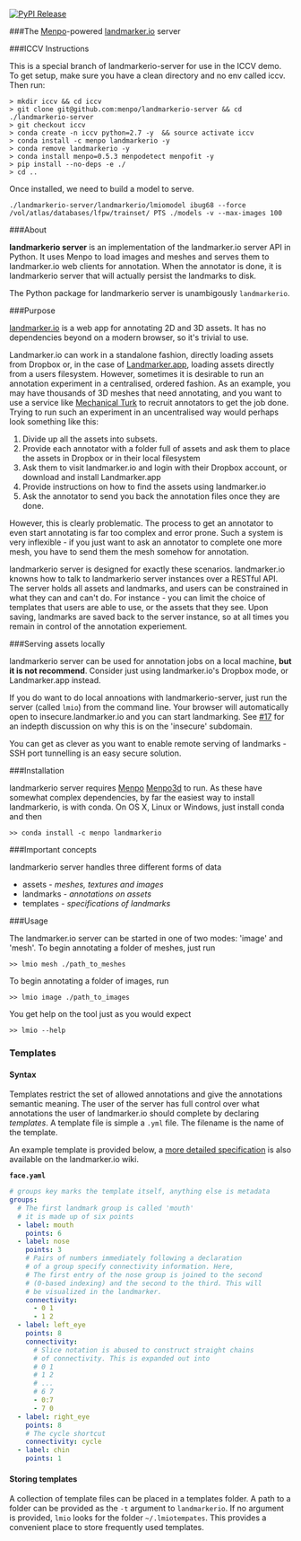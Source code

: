 [![PyPI Release](http://img.shields.io/pypi/v/landmarkerio-server.svg?style=flat)](https://pypi.python.org/pypi/landmarkerio-server)

###The [Menpo](https://github.com/menpo/menpo)-powered [landmarker.io](https://github.com/menpo/landmarker.io) server


###ICCV Instructions

This is a special branch of landmarkerio-server for use in the ICCV demo. To get setup,
make sure you have a clean directory and no env called iccv. Then run:
```
> mkdir iccv && cd iccv
> git clone git@github.com:menpo/landmarkerio-server && cd ./landmarkerio-server
> git checkout iccv
> conda create -n iccv python=2.7 -y  && source activate iccv
> conda install -c menpo landmarkerio -y
> conda remove landmarkerio -y
> conda install menpo=0.5.3 menpodetect menpofit -y
> pip install --no-deps -e ./
> cd ..
```
Once installed, we need to build a model to serve.
```
./landmarkerio-server/landmarkerio/lmiomodel ibug68 --force /vol/atlas/databases/lfpw/trainset/ PTS ./models -v --max-images 100
```
###About

**landmarkerio server** is an implementation of the landmarker.io server API
in Python. It uses Menpo to load images and meshes and serves them to
landmarker.io web clients for annotation. When the annotator is done, 
it is landmarkerio server that will actually persist the landmarks to disk.

The Python package for landmarkerio server is unambigously `landmarkerio`.

###Purpose

[landmarker.io](https://github.com/menpo/landmarker.io) is a web app 
for annotating 2D and 3D assets. It has no dependencies beyond on a modern browser, 
so it's trivial to use. 

Landmarker.io can work in a standalone fashion, directly
loading assets from Dropbox or, in the case of [Landmarker.app](https://github.com/menpo/landmarker-app/), loading
assets directly from a users filesystem. However, sometimes it is
desirable to run an annotation experiment in a centralised, ordered
fashion. As an example, you may have thousands of 3D meshes that need
annotating, and you want to use a service like 
[Mechanical Turk](https://www.mturk.com/mturk/welcome) to recruit
annotators to get the job done. Trying to run such an experiment in an
uncentralised way would perhaps look something like this:

1. Divide up all the assets into subsets.
2. Provide each annotator with a folder full of assets and ask them to place the assets in Dropbox or in their local filesystem
3. Ask them to visit landmarker.io and login with their Dropbox account, or download and install Landmarker.app
4. Provide instructions on how to find the assets using landmarker.io
5. Ask the annotator to send you back the annotation files once they are done.

However, this is clearly problematic. The process to get an annotator to even start
annotating is far too complex and error prone. Such a system is very inflexible - if you
just want to ask an annotator to complete one more mesh, you have to send them the mesh
somehow for annotation.

landmarkerio server is designed for exactly these scenarios. landmarker.io knowns
how to talk to landmarkerio server instances over a RESTful API. The server
holds all assets and landmarks, and users can be constrained in what they can and can't
do. For instance - you can limit the choice of templates that users are able to use,
or the assets that they see. Upon saving, landmarks are saved back to the server instance,
so at all times you remain in control of the annotation experiement.

###Serving assets locally

landmarkerio server can be used for annotation jobs on a local machine, **but
it is not recommend**. Consider just using landmarker.io's Dropbox mode, or 
Landmarker.app instead.

If you do want to do local annoations with landmarkerio-server,
just run the server (called `lmio`) from the command
line. Your browser will automatically open to insecure.landmarker.io and 
you can start landmarking. See [#17](https://github.com/menpo/landmarkerio-server/issues/17)
for an indepth discussion on why this is on the 'insecure' subdomain.

You can get as clever as you want to enable remote serving of landmarks -
SSH port tunnelling is an easy secure solution.

###Installation

landmarkerio server requires [Menpo](https://github.com/menpo/menpo)
[Menpo3d](https://github.com/menpo/menpo) to run. As these have somewhat
complex dependencies, by far the easiest way to install landmarkerio, is
with conda. On OS X, Linux or Windows, just install conda and then
```
>> conda install -c menpo landmarkerio
```

###Important concepts

landmarkerio server handles three different forms of data

- assets - *meshes, textures and images*
- landmarks - *annotations on assets*
- templates - *specifications of landmarks*


###Usage

The landmarker.io server can be started in one of two modes: 'image' and 'mesh'. To begin annotating a folder of meshes, just run
```
>> lmio mesh ./path_to_meshes
```

To begin annotating a folder of images, run
```
>> lmio image ./path_to_images
```

You get help on the tool just as you would expect

```
>> lmio --help
```

### Templates

#### Syntax

Templates restrict the set of allowed annotations and give the annotations
semantic meaning. The user of the server has full control over what
annotations the user of landmarker.io should complete by declaring *templates*.
A template file is simple a `.yml` file. The filename is the name of the template.

An example template is provided below, a [more detailed specification](https://github.com/menpo/landmarker.io/wiki/Templates-specification) is also available on the landmarker.io wiki.

**`face.yaml`**
```face.yaml
# groups key marks the template itself, anything else is metadata
groups:
  # The first landmark group is called 'mouth'
  # it is made up of six points
  - label: mouth
    points: 6
  - label: nose
    points: 3
    # Pairs of numbers immediately following a declaration
    # of a group specify connectivity information. Here,
    # The first entry of the nose group is joined to the second
    # (0-based indexing) and the second to the third. This will
    # be visualized in the landmarker.
    connectivity:
      - 0 1
      - 1 2
  - label: left_eye
    points: 8
    connectivity:
      # Slice notation is abused to construct straight chains
      # of connectivity. This is expanded out into
      # 0 1
      # 1 2
      # ...
      # 6 7
      - 0:7
      - 7 0
  - label: right_eye
    points: 8
    # The cycle shortcut
    connectivity: cycle
  - label: chin
    points: 1
```

#### Storing templates

A collection of template files can be placed in a templates folder.
A path to a folder can be provided as the `-t` argument to
`landmarkerio`. If no argument is provided, `lmio` looks for
the folder `~/.lmiotempates`. This provides a convenient place to
store frequently used templates.

